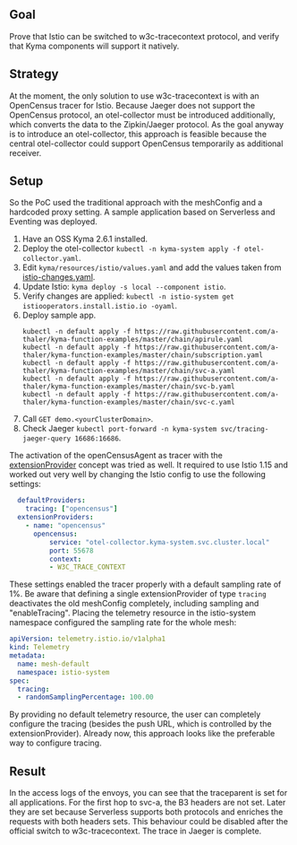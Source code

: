 ## Goal

Prove that Istio can be switched to w3c-tracecontext protocol, and verify that Kyma components will support it natively.

## Strategy

At the moment, the only solution to use w3c-tracecontext is with an OpenCensus tracer for Istio. Because Jaeger does not support the OpenCensus protocol, an otel-collector must be introduced additionally, which converts the data to the Zipkin/Jaeger protocol. As the goal anyway is to introduce an otel-collector, this approach is feasible because the central otel-collector could support OpenCensus temporarily as additional receiver.

## Setup

So the PoC used the traditional approach with the meshConfig and a hardcoded proxy setting. A sample application based on Serverless and Eventing was deployed.

1. Have an OSS Kyma 2.6.1 installed.
2. Deploy the otel-collector `kubectl -n kyma-system apply -f otel-collector.yaml`.
3. Edit `kyma/resources/istio/values.yaml` and add the values taken from [istio-changes.yaml](./istio-changes.yaml).
4. Update Istio: `kyma deploy -s local --component istio`.
5. Verify changes are applied: `kubectl -n istio-system get istiooperators.install.istio.io -oyaml`.
6. Deploy sample app.
    ```
    kubectl -n default apply -f https://raw.githubusercontent.com/a-thaler/kyma-function-examples/master/chain/apirule.yaml
    kubectl -n default apply -f https://raw.githubusercontent.com/a-thaler/kyma-function-examples/master/chain/subscription.yaml
    kubectl -n default apply -f https://raw.githubusercontent.com/a-thaler/kyma-function-examples/master/chain/svc-a.yaml
    kubectl -n default apply -f https://raw.githubusercontent.com/a-thaler/kyma-function-examples/master/chain/svc-b.yaml
    kubectl -n default apply -f https://raw.githubusercontent.com/a-thaler/kyma-function-examples/master/chain/svc-c.yaml
    ```
7. Call `GET demo.<yourClusterDomain>`.
8. Check Jaeger `kubectl port-forward -n kyma-system svc/tracing-jaeger-query 16686:16686`.

The activation of the openCensusAgent as tracer with the [extensionProvider](https://istio.io/latest/docs/tasks/observability/distributed-tracing/opencensusagent/) concept was tried as well. It required to use Istio 1.15 and worked out very well by changing the Istio config to use the following settings:
```yaml
  defaultProviders:
    tracing: ["opencensus"]
  extensionProviders:
    - name: "opencensus"
      opencensus:
          service: "otel-collector.kyma-system.svc.cluster.local"
          port: 55678
          context:
          - W3C_TRACE_CONTEXT
```
These settings enabled the tracer properly with a default sampling rate of 1%. Be aware that defining a single extensionProvider of type `tracing` deactivates the old meshConfig completely, including sampling and "enableTracing". Placing the telemetry resource in the istio-system namespace configured the sampling rate for the whole mesh:
```yaml
apiVersion: telemetry.istio.io/v1alpha1
kind: Telemetry
metadata:
  name: mesh-default
  namespace: istio-system
spec:
  tracing:
  - randomSamplingPercentage: 100.00
```

By providing no default telemetry resource, the user can completely configure the tracing (besides the push URL, which is controlled by the extensionProvider). Already now, this approach looks like the preferable way to configure tracing.

## Result

In the access logs of the envoys, you can see that the traceparent is set for all applications. For the first hop to svc-a, the B3 headers are not set. Later they are set because Serverless supports both protocols and enriches the requests with both headers sets. This behaviour could be disabled after the official switch to w3c-tracecontext.
The trace in Jaeger is complete.
